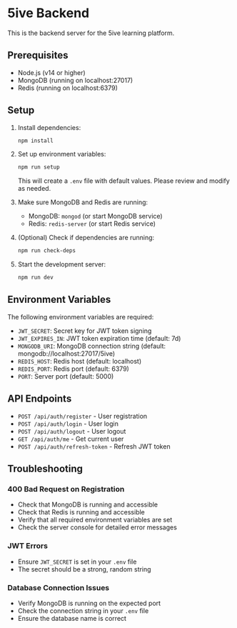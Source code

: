 # 5ive Backend

This is the backend server for the 5ive learning platform.

## Prerequisites

- Node.js (v14 or higher)
- MongoDB (running on localhost:27017)
- Redis (running on localhost:6379)

## Setup

1. Install dependencies:

   ```bash
   npm install
   ```

2. Set up environment variables:

   ```bash
   npm run setup
   ```

   This will create a `.env` file with default values. Please review and modify as needed.

3. Make sure MongoDB and Redis are running:

   - MongoDB: `mongod` (or start MongoDB service)
   - Redis: `redis-server` (or start Redis service)

4. (Optional) Check if dependencies are running:

   ```bash
   npm run check-deps
   ```

5. Start the development server:
   ```bash
   npm run dev
   ```

## Environment Variables

The following environment variables are required:

- `JWT_SECRET`: Secret key for JWT token signing
- `JWT_EXPIRES_IN`: JWT token expiration time (default: 7d)
- `MONGODB_URI`: MongoDB connection string (default: mongodb://localhost:27017/5ive)
- `REDIS_HOST`: Redis host (default: localhost)
- `REDIS_PORT`: Redis port (default: 6379)
- `PORT`: Server port (default: 5000)

## API Endpoints

- `POST /api/auth/register` - User registration
- `POST /api/auth/login` - User login
- `POST /api/auth/logout` - User logout
- `GET /api/auth/me` - Get current user
- `POST /api/auth/refresh-token` - Refresh JWT token

## Troubleshooting

### 400 Bad Request on Registration

- Check that MongoDB is running and accessible
- Check that Redis is running and accessible
- Verify that all required environment variables are set
- Check the server console for detailed error messages

### JWT Errors

- Ensure `JWT_SECRET` is set in your `.env` file
- The secret should be a strong, random string

### Database Connection Issues

- Verify MongoDB is running on the expected port
- Check the connection string in your `.env` file
- Ensure the database name is correct

